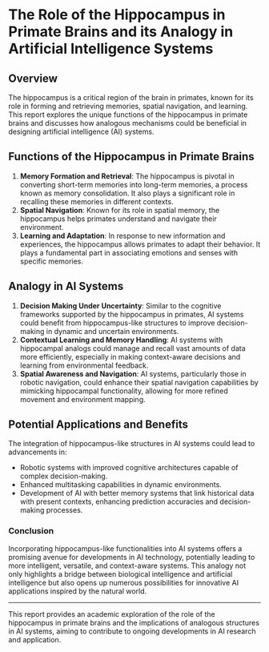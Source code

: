 # The Role of the Hippocampus in Primate Brains and its Analogy in Artificial Intelligence Systems

## Overview
The hippocampus is a critical region of the brain in primates, known for its role in forming and retrieving memories, spatial navigation, and learning. This report explores the unique functions of the hippocampus in primate brains and discusses how analogous mechanisms could be beneficial in designing artificial intelligence (AI) systems.

## Functions of the Hippocampus in Primate Brains
1. **Memory Formation and Retrieval**: The hippocampus is pivotal in converting short-term memories into long-term memories, a process known as memory consolidation. It also plays a significant role in recalling these memories in different contexts.
2. **Spatial Navigation**: Known for its role in spatial memory, the hippocampus helps primates understand and navigate their environment.
3. **Learning and Adaptation**: In response to new information and experiences, the hippocampus allows primates to adapt their behavior. It plays a fundamental part in associating emotions and senses with specific memories.

## Analogy in AI Systems
1. **Decision Making Under Uncertainty**: Similar to the cognitive frameworks supported by the hippocampus in primates, AI systems could benefit from hippocampus-like structures to improve decision-making in dynamic and uncertain environments.
2. **Contextual Learning and Memory Handling**: AI systems with hippocampal analogs could manage and recall vast amounts of data more efficiently, especially in making context-aware decisions and learning from environmental feedback.
3. **Spatial Awareness and Navigation**: AI systems, particularly those in robotic navigation, could enhance their spatial navigation capabilities by mimicking hippocampal functionality, allowing for more refined movement and environment mapping.

## Potential Applications and Benefits
The integration of hippocampus-like structures in AI systems could lead to advancements in:
- Robotic systems with improved cognitive architectures capable of complex decision-making.
- Enhanced multitasking capabilities in dynamic environments.
- Development of AI with better memory systems that link historical data with present contexts, enhancing prediction accuracies and decision-making processes.

### Conclusion
Incorporating hippocampus-like functionalities into AI systems offers a promising avenue for developments in AI technology, potentially leading to more intelligent, versatile, and context-aware systems. This analogy not only highlights a bridge between biological intelligence and artificial intelligence but also opens up numerous possibilities for innovative AI applications inspired by the natural world.

---
This report provides an academic exploration of the role of the hippocampus in primate brains and the implications of analogous structures in AI systems, aiming to contribute to ongoing developments in AI research and application.